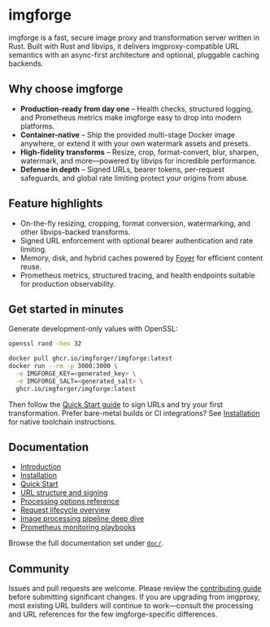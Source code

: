 # imgforge

imgforge is a fast, secure image proxy and transformation server written in Rust. Built with Rust and libvips, it delivers imgproxy-compatible URL semantics with an async-first architecture and optional, pluggable caching backends.

## Why choose imgforge

- **Production-ready from day one** – Health checks, structured logging, and Prometheus metrics make imgforge easy to drop into modern platforms.
- **Container-native** – Ship the provided multi-stage Docker image anywhere, or extend it with your own watermark assets and presets.
- **High-fidelity transforms** – Resize, crop, format-convert, blur, sharpen, watermark, and more—powered by libvips for incredible performance.
- **Defense in depth** – Signed URLs, bearer tokens, per-request safeguards, and global rate limiting protect your origins from abuse.

## Feature highlights

- On-the-fly resizing, cropping, format conversion, watermarking, and other libvips-backed transforms.
- Signed URL enforcement with optional bearer authentication and rate limiting.
- Memory, disk, and hybrid caches powered by [Foyer](https://foyer-rs.github.io/foyer/) for efficient content reuse.
- Prometheus metrics, structured tracing, and health endpoints suitable for production observability.

## Get started in minutes

Generate development-only values with OpenSSL:

```bash
openssl rand -hex 32
```

```bash
docker pull ghcr.io/imgforger/imgforge:latest
docker run --rm -p 3000:3000 \
  -e IMGFORGE_KEY=<generated_key> \
  -e IMGFORGE_SALT=<generated_salt> \
  ghcr.io/imgforger/imgforge:latest
```

Then follow the [Quick Start guide](doc/2_quick_start.md) to sign URLs and try your first transformation. Prefer bare-metal builds or CI integrations? See [Installation](doc/1_installation.md) for native toolchain instructions.

## Documentation

- [Introduction](doc/introduction.md)
- [Installation](doc/1_installation.md)
- [Quick Start](doc/2_quick_start.md)
- [URL structure and signing](doc/4_url_structure.md)
- [Processing options reference](doc/5_processing_options.md)
- [Request lifecycle overview](doc/6_request_lifecycle.md)
- [Image processing pipeline deep dive](doc/12_image_processing_pipeline.md)
- [Prometheus monitoring playbooks](doc/11_prometheus_monitoring.md)

Browse the full documentation set under [`doc/`](doc/).

## Community

Issues and pull requests are welcome. Please review the [contributing guide](CONTRIBUTING.md) before submitting significant changes. If you are upgrading from imgproxy, most existing URL builders will continue to work—consult the processing and URL references for the few imgforge-specific differences.
